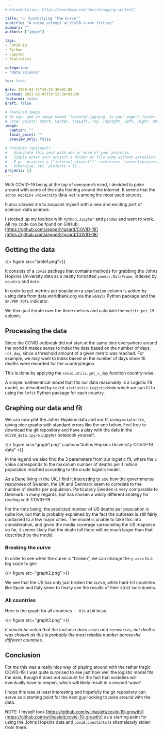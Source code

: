 ```yaml
---
# Documentation: https://wowchemy.com/docs/managing-content/

title: "📈 Quantifying 'The Curve'"
subtitle: "A naive attempt at COVID curve fitting"
summary: ""
authors: ["jeppe"]

tags:
- COVID-19
- Python
- Jupyter
- Statistics

categories:
- "Data Science"

toc: true

date: 2020-04-11T10:53:30+01:00
lastmod: 2021-05-05T10:53:30+01:00
featured: false
draft: false

# Featured image
# To use, add an image named `featured.jpg/png` to your page's folder.
# Focal points: Smart, Center, TopLeft, Top, TopRight, Left, Right, BottomLeft, Bottom, BottomRight.
image:
  caption: ""
  focal_point: ""
  preview_only: false

# Projects (optional).
#   Associate this post with one or more of your projects.
#   Simply enter your project's folder or file name without extension.
#   E.g. `projects = ["internal-project"]` references `content/project/deep-learning/index.md`.
#   Otherwise, set `projects = []`.
projects: []
---
```


With COVID-19 being at the top of everyone’s mind, I decided to poke around with
some of the data floating around the internet. It seems that the `Johns Hopkins
University` data-set is among the most used sources.

It also allowed me to acquaint myself with a new and exciting part of science:
data science.

I stocked up my toolbox with `Python`, `Jupyter` and `pandas` and went to work.
All my code can be found on GitHub:
[https://github.com/JeppeKlitgaard/COVID-19](https://github.com/JeppeKlitgaard/COVID-19)

## Getting the data

{{< figure src="table1.png">}}

It consists of a `covid` package that contains methods for grabbing the Johns
Hopkins University data as a neatly formatted `pandas.DataFrame`, indexed by
`country` and `date.`

In order to get metrics per population a `population` column is added by using
data from data.worldbank.org via the `wbdata` Python package and the
`SP.POP.TOTL` indicator.

We then just iterate over the three metrics and calculate the `metric_per_1M`
column.

## Processing the data

Since the COVID outbreak did not start at the same time everywhere around the
world it makes sense to index the data based on the number of days, `rel_day`,
since a threshold amount of a given metric was reached. For example, we may want
to index based on the number of days since 10 deaths were recorded for the
country/region.

This is done by applying the `covid.utils.get_x_day` function country-wise:

A simple mathematical model that fits our data reasonably is a Logistic Fit
model, as described by `covid.statistics.LogisticMode` which we can fit to using
the `lmfit` Python package for each country.

## Graphing our data and fit

We can now plot the Johns Hopkins data and our fit using `matplotlib`, giving
nice graphs with standard errors like the one below. Feel free to download the
git repository and have a play with the data in the `COVID_data.ipynb` Jupyter
notebook yourself.


{{< figure src="graph1.png" caption="Johns Hopkins University COVID-19 data" >}}

In the legend we also find the 3 parameters from our logistic fit, where the `c`
value corresponds to the maximum number of deaths per 1 million population
reached according to the crude logistic model.

As a Dane living in the UK, I find it interesting to see how the governmental
responses of Sweden, the UK and Denmark seem to correlate to the number of
deaths per population. Particularly Sweden is very comparable to Denmark in many
regards, but has chosen a wildly different strategy for dealing with COVID-19.

For the time being, the predicted number of US deaths per population is quite
low, but that is probably explained by the fact the outbreak is still fairly
contained to a few major cities. The model is unable to take this into
consideration, and given the media coverage surrounding the US response so far,
it seems likely that the death toll there will be much larger than that
described by the model.

### Breaking the curve

In order to see when the curve is “broken”, we can change the `y-axis` to a log
scale to get:

{{< figure src="graph2.png" >}}

We see that the US has only just broken the curve, while hard-hit countries like
Spain and Italy seem to finally see the results of their strict lock-downs.

### All countries

Here is the graph for all countries — it is a bit busy.

{{< figure src="graph3.png" >}}

*It should be noted that the tool also does *`cases`* and *`recoveries`*, but
deaths was chosen as this is probably the most reliable number across the
different countries.*

## Conclusion

For me this was a really nice way of playing around with the rather tragic
COVID-19. I was quite surprised to see just how well the logistic model fits the
data, though it does not account for the fact that societies will eventually
have to reopen, which will likely result in a second ‘wave’.

I hope this was at least interesting and hopefully the git repository can serve
as a starting point for the next guy looking to poke around with the data.

NOTE: I myself took
[https://github.com/willhaslett/covid-19-growth/](https://github.com/willhaslett/covid-19-growth/)
as a starting point for using the Johns Hopkins data and `covid.constants` is
shamelessly stolen from there.
